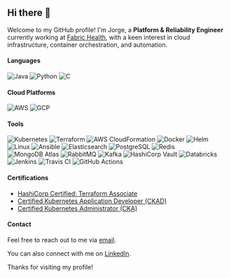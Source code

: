 ## Hi there 👋

Welcome to my GitHub profile! I'm Jorge, a **Platform & Reliability Engineer** currently working at [Fabric Health](https://www.fabrichealth.com/), with a keen interest in cloud infrastructure, container orchestration, and automation.


#### Languages

![Java](https://img.shields.io/badge/Java-007396?style=for-the-badge&logo=java&logoColor=white)
![Python](https://img.shields.io/badge/Python-3776AB?style=for-the-badge&logo=python&logoColor=white)
![C](https://img.shields.io/badge/C-A8B9CC?style=for-the-badge&logo=c&logoColor=white)


#### Cloud Platforms

![AWS](https://img.shields.io/badge/AWS-232F3E?style=for-the-badge&logo=amazon-aws&logoColor=white)
![GCP](https://img.shields.io/badge/Google_Cloud-4285F4?style=for-the-badge&logo=google-cloud&logoColor=white)

#### Tools

![Kubernetes](https://img.shields.io/badge/Kubernetes-326CE5?style=for-the-badge&logo=kubernetes&logoColor=white)
![Terraform](https://img.shields.io/badge/Terraform-623CE4?style=for-the-badge&logo=terraform&logoColor=white)
![AWS CloudFormation](https://img.shields.io/badge/AWS_CloudFormation-232F3E?style=for-the-badge&logo=amazon-aws&logoColor=white)
![Docker](https://img.shields.io/badge/Docker-2496ED?style=for-the-badge&logo=docker&logoColor=white)
![Helm](https://img.shields.io/badge/Helm-0F1689?style=for-the-badge&logo=helm&logoColor=white)
![Linux](https://img.shields.io/badge/Linux-FCC624?style=for-the-badge&logo=linux&logoColor=black)
![Ansible](https://img.shields.io/badge/Ansible-EE0000?style=for-the-badge&logo=ansible&logoColor=white)
![Elasticsearch](https://img.shields.io/badge/Elasticsearch-005571?style=for-the-badge&logo=elasticsearch&logoColor=white)
![PostgreSQL](https://img.shields.io/badge/PostgreSQL-336791?style=for-the-badge&logo=postgresql&logoColor=white)
![Redis](https://img.shields.io/badge/Redis-DC382D?style=for-the-badge&logo=redis&logoColor=white)
![MongoDB Atlas](https://img.shields.io/badge/MongoDB_Atlas-47A248?style=for-the-badge&logo=mongodb&logoColor=white)
![RabbitMQ](https://img.shields.io/badge/RabbitMQ-FF6600?style=for-the-badge&logo=rabbitmq&logoColor=white)
![Kafka](https://img.shields.io/badge/Kafka-231F20?style=for-the-badge&logo=apache-kafka&logoColor=white)
![HashiCorp Vault](https://img.shields.io/badge/HashiCorp_Vault-000000?style=for-the-badge&logo=vault&logoColor=white)
![Databricks](https://img.shields.io/badge/Databricks-FF3621?style=for-the-badge&logo=databricks&logoColor=white)
![Jenkins](https://img.shields.io/badge/Jenkins-D24939?style=for-the-badge&logo=jenkins&logoColor=white)
![Travis CI](https://img.shields.io/badge/TravisCI-3EAAAF?style=for-the-badge&logo=travis-ci&logoColor=white)
![GitHub Actions](https://img.shields.io/badge/GitHub_Actions-2088FF?style=for-the-badge&logo=github-actions&logoColor=white)


#### Certifications

- [HashiCorp Certified: Terraform Associate](https://www.credly.com/badges/5479a467-fd50-43df-9a0b-0d433bb755e9)
- [Certified Kubernetes Application Developer (CKAD)](https://www.credly.com/badges/5d8142b5-2a40-4a6a-b4f9-215b2487d92b)
- [Certified Kubernetes Administrator (CKA)](https://www.credly.com/badges/e694de1a-9ef8-47fb-b54b-f933dd8ae140)


#### Contact

Feel free to reach out to me via [email](mailto:jorgecunhamartins@gmail.com).

You can also connect with me on [LinkedIn](https://www.linkedin.com/in/jorgefcmartins/).

Thanks for visiting my profile!
